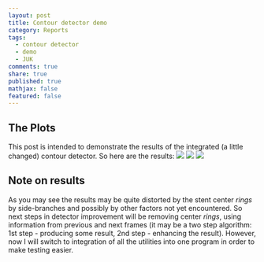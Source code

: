 ```yaml
---
layout: post
title: Contour detector demo
category: Reports
tags: 
  - contour detector
  - demo
  - JUK
comments: true
share: true
published: true
mathjax: false
featured: false
---
```



## The Plots
This post is intended to demonstrate the results of the integrated (a little changed) contour detector. So here are the results:
![]({{site.baseurl}}/images/combined1.png)
![]({{site.baseurl}}/images/combined2.png)
![]({{site.baseurl}}/images/combined3.png)

## Note on results
As you may see the results may be quite distorted by the stent center _rings_ by side-branches and possibly by other factors not yet encountered. So next steps in detector improvement will be removing center _rings_, using information from previous and next frames (it may be a two step algorithm: 1st step - producing some result, 2nd step - enhancing the result).
However, now I will switch to integration of all the utilities into one program in order to make testing easier.
